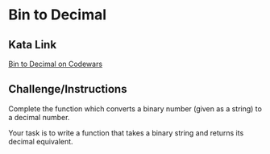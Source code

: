 # Bin to Decimal

## Kata Link

[Bin to Decimal on Codewars](https://www.codewars.com/kata/57a5c31ce298a7e6b7000334/train/python)

## Challenge/Instructions

Complete the function which converts a binary number (given as a string) to a decimal number.

Your task is to write a function that takes a binary string and returns its decimal equivalent.